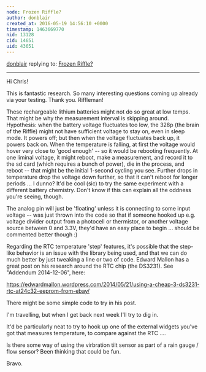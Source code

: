 ```yaml
---
node: Frozen Riffle?
author: donblair
created_at: 2016-05-19 14:56:10 +0000
timestamp: 1463669770
nid: 13128
cid: 14651
uid: 43651
---
```




[donblair](../profile/donblair) replying to: [Frozen Riffle?](../notes/cfastie/05-19-2016/frozen-riffle)

----
Hi Chris!

This is fantastic research.  So many interesting questions coming up already via your testing. Thank you.  Riffleman!

These rechargeable lithium batteries might not do so great at low temps.  That might be why the measurement interval is skipping around.  Hypothesis: when the battery voltage fluctuates too low, the 328p (the brain of the Riffle) might not have sufficient voltage to stay on, even in sleep mode.  It powers off; but then when the voltage fluctuates back up, it powers back on.  When the temperature is falling, at first the voltage would hover very close to 'good enough' -- so it would be rebooting frequently.  At one liminal voltage, it might reboot, make a measurement, and record it to the sd card (which requires a bunch of power), die in the process, and reboot -- that might be the initial 1-second cycling you see.  Further drops in temperature drop the voltage down further, so that it can't reboot for longer periods ...  I dunno?  It'd be cool (sic) to try the same experiment with a different battery chemistry.  Don't know if this can explain all the oddness you're seeing, though.

The analog pin will just be 'floating' unless it is connecting to some input voltage -- was just thrown into the code so that if someone hooked up e.g. voltage divider output from a photocell or thermistor, or another voltage source between 0 and 3.3V, they'd have an easy place to begin ... should be commented better though :)

Regarding the RTC temperature 'step' features, it's possible that the step-like behavior is an issue with the library being used, and that we can do much better by just tweaking a line or two of code.  Edward Mallon has a great post on his research around the RTC chip (the DS3231).    See "Addendum 2014-12-06", here: 

https://edwardmallon.wordpress.com/2014/05/21/using-a-cheap-3-ds3231-rtc-at24c32-eeprom-from-ebay/

There might be some simple code to try in his post.

I'm travelling, but when I get back next week I'll try to dig in.  

It'd be particularly neat to try to hook up one of the external widgets you've got that measures temperature, to compare against the RTC .... 

Is there some way of using the virbration tilt sensor as part of a rain gauge / flow sensor?  Been thinking that could be fun.  

Bravo.